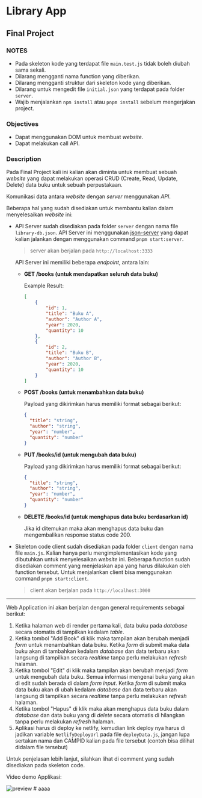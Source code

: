 # Library App

## Final Project

### NOTES

- Pada skeleton kode yang terdapat file `main.test.js` tidak boleh diubah sama sekali.
- Dilarang mengganti nama function yang diberikan.
- Dilarang mengganti struktur dari skeleton kode yang diberikan.
- Dilarang untuk mengedit file `initial.json` yang terdapat pada folder `server`.
- Wajib menjalankan `npm install` atau `pnpm install` sebelum mengerjakan project.

### Objectives

- Dapat menggunakan DOM untuk membuat _website_.
- Dapat melakukan call API.

### Description

Pada Final Project kali ini kalian akan diminta untuk membuat sebuah _website_ yang dapat melakukan operasi CRUD (Create, Read, Update, Delete) data buku untuk sebuah perpustakaan.

Komunikasi data antara _website_ dengan _server_ menggunakan _API_.

Beberapa hal yang sudah disediakan untuk membantu kalian dalam menyelesaikan _website_ ini:

- API Server sudah disediakan pada folder `server` dengan nama file `library-db.json`. API Server ini menggunakan [json-server](https://www.npmjs.com/package/json-server) yang dapat kalian jalankan
  dengan menggunakan command `pnpm start:server`.

  > server akan berjalan pada `http://localhost:3333`

  API Server ini memiliki beberapa _endpoint_, antara lain:

  - **GET /books (untuk mendapatkan seluruh data buku)**

    Example Result:

    ```JSON
    [
        {
            "id": 1,
            "title": "Buku A",
            "author": "Author A",
            "year": 2020,
            "quantity": 10
        },
        {
            "id": 2,
            "title": "Buku B",
            "author": "Author B",
            "year": 2020,
            "quantity": 10
        }
    ]
    ```

  - **POST /books (untuk menambahkan data buku)**

    Payload yang dikirimkan harus memiliki format sebagai berikut:

    ```json
    {
      "title": "string",
      "author": "string",
      "year": "number",
      "quantity": "number"
    }
    ```

  - **PUT /books/id (untuk mengubah data buku)**

    Payload yang dikirimkan harus memiliki format sebagai berikut:

    ```json
    {
      "title": "string",
      "author": "string",
      "year": "number",
      "quantity": "number"
    }
    ```

  - **DELETE /books/id (untuk menghapus data buku berdasarkan id)**

    Jika id ditemukan maka akan menghapus data buku dan mengembalikan response status code 200.

- Skeleton code client sudah disediakan pada folder `client` dengan nama file `main.js`. Kalian hanya perlu mengimplementasikan kode yang dibutuhkan untuk menyelesaikan _website_ ini. Beberapa
  function sudah disediakan comment yang menjelaskan apa yang harus dilakukan oleh function tersebut. Untuk menjalankan client bisa menggunakan command `pnpm start:client`.

  > client akan berjalan pada `http://localhost:3000`

---

Web Application ini akan berjalan dengan general requirements sebagai berikut:

1. Ketika halaman web di render pertama kali, data buku pada _database_ secara otomatis di tampilkan kedalam _table_.
2. Ketika tombol "Add Book" di klik maka tampilan akan berubah menjadi _form_ untuk menambahkan data buku. Ketika _form_ di submit maka data buku akan di tambahkan kedalam _database_ dan data terbaru
   akan langsung di tampilkan secara _realtime_ tanpa perlu melakukan _refresh_ halaman.
3. Ketika tombol "Edit" di klik maka tampilan akan berubah menjadi _form_ untuk mengubah data buku. Semua informasi mengenai buku yang akan di edit sudah berada di dalam _form input_. Ketika _form_ di
   submit maka data buku akan di ubah kedalam _database_ dan data terbaru akan langsung di tampilkan secara _realtime_ tanpa perlu melakukan _refresh_ halaman.
4. Ketika tombol "Hapus" di klik maka akan menghapus data buku dalam _database_ dan data buku yang di _delete_ secara otomatis di hilangkan tanpa perlu melakukan _refresh_ halaman.
5. Aplikasi harus di deploy ke netlify, kemudian link deploy nya harus di jadikan variable `NetlifyDeployUrl` pada file `deployData.js`, jangan lupa sertakan nama dan CAMPID kalian pada file tersebut
   (contoh bisa dilihat didalam file tersebut)

Untuk penjelasan lebih lanjut, silahkan lihat di comment yang sudah disediakan pada skeleton code.

Video demo Applikasi:

![preview](https://youtu.be/76wCavJdTRs)
#   a a a a  
 